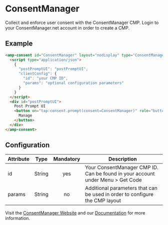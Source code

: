 <!---
Copyright 2019 The AMP HTML Authors. All Rights Reserved.

Licensed under the Apache License, Version 2.0 (the "License");
you may not use this file except in compliance with the License.
You may obtain a copy of the License at

      http://www.apache.org/licenses/LICENSE-2.0

Unless required by applicable law or agreed to in writing, software
distributed under the License is distributed on an "AS-IS" BASIS,
WITHOUT WARRANTIES OR CONDITIONS OF ANY KIND, either express or implied.
See the License for the specific language governing permissions and
limitations under the License.
-->

# ConsentManager

Collect and enforce user consent with the ConsentManager CMP. Login to your ConsentManager.net account in order to create a CMP.

## Example

```html
<amp-consent id="ConsentManager" layout="nodisplay" type="ConsentManager">
  <script type="application/json">
    {
      "postPromptUI": "postPromptUI",
      "clientConfig": {
        "id": "your CMP ID",
        "params": "optional configuration parameters"
      }
    }
  </script>
  <div id="postPromptUI">
    Post Prompt UI
    <button on="tap:consent.prompt(consent=ConsentManager)" role="button">
      Manage
    </button>
  </div>
</amp-consent>
```

## Configuration

| Attribute |  Type  | Mandatory | Description                                                                    |
| --------- | :----: | :-------: | ------------------------------------------------------------------------------ |
| id        | String |    yes    | Your ConsentManager CMP ID. Can be found in your account under Menu > Get Code |
| params    | String |    no     | Additional parameters that can be used in order to configure the CMP layout    |

Visit the [ConsentManager Website](https://www.consentmanager.net/) and our [Documentation](https://help.consentmanager.net/books/cmp/page/using-the-cmp-with-amp-websites) for more information.
